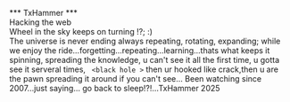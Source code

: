 *** TxHammer *** <br>
Hacking the web <js> <py> <html> <qml> <br>
Wheel in the sky keeps on turning !?; :)  <br>
The universe is never ending always repeating, rotating, expanding; while we enjoy the ride...forgetting...repeating...learning...thats what keeps it spinning, spreading the knowledge, u can't see it all the first time, u gotta see it serveral times, ```  <black hole > ``` then ur hooked like crack,then u are the pawn spreading it around if you can't see... <black hole>
Been watching since 2007...just saying... go back to sleep!?!...TxHammer 2025
